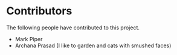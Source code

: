 # Contributors

The following people have contributed to this project.

* Mark Piper
* Archana Prasad (I like to garden and cats with smushed faces)
